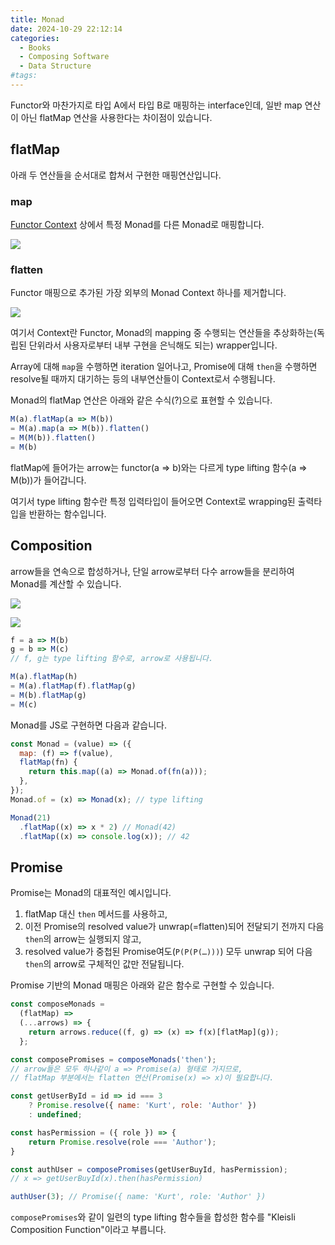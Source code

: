 ```yaml
---
title: Monad
date: 2024-10-29 22:12:14
categories:
  - Books
  - Composing Software
  - Data Structure
#tags:
---
```

Functor와 마찬가지로 타입 A에서 타입 B로 매핑하는 interface인데, 일반 map 연산이 아닌 flatMap 연산을 사용한다는 차이점이 있습니다.

## flatMap

아래 두 연산들을 순서대로 합쳐서 구현한 매핑연산입니다.

### map

[Functor Context](../functor-category) 상에서 특정 Monad를 다른 Monad로 매핑합니다.

![](monad_map.png)

### flatten

Functor 매핑으로 추가된 가장 외부의 Monad Context 하나를 제거합니다.

![](monad_flatten.png)

여기서 Context란 Functor, Monad의 mapping 중 수행되는 연산들을 추상화하는(독립된 단위라서 사용자로부터 내부 구현을 은닉해도 되는) wrapper입니다.

Array에 대해 `map`을 수행하면 iteration 일어나고, Promise에 대해 `then`을 수행하면 resolve될 때까지 대기하는 등의 내부연산들이 Context로서 수행됩니다.

Monad의 flatMap 연산은 아래와 같은 수식(?)으로 표현할 수 있습니다.

```js
M(a).flatMap(a => M(b))
= M(a).map(a => M(b)).flatten()
= M(M(b)).flatten()
= M(b)
```

flatMap에 들어가는 arrow는 functor(a ⇒ b)와는 다르게 type lifting 함수(a ⇒ M(b))가 들어갑니다.

여기서 type lifting 함수란 특정 입력타입이 들어오면 Context로 wrapping된 출력타입을 반환하는 함수입니다.

## Composition

arrow들을 연속으로 합성하거나, 단일 arrow로부터 다수 arrow들을 분리하여 Monad를 계산할 수 있습니다.

![](monad_composition_1.png)

![](monad_composition_2.png)

```jsx
f = a => M(b)
g = b => M(c)
// f, g는 type lifting 함수로, arrow로 사용됩니다.

M(a).flatMap(h)
= M(a).flatMap(f).flatMap(g)
= M(b).flatMap(g)
= M(c)
```

Monad를 JS로 구현하면 다음과 같습니다.

```js
const Monad = (value) => ({
  map: (f) => f(value),
  flatMap(fn) {
    return this.map((a) => Monad.of(fn(a)));
  },
});
Monad.of = (x) => Monad(x); // type lifting
```

```js
Monad(21)
  .flatMap((x) => x * 2) // Monad(42)
  .flatMap((x) => console.log(x)); // 42
```

## Promise

Promise는 Monad의 대표적인 예시입니다.

1. flatMap 대신 `then` 메서드를 사용하고,
2. 이전 Promise의 resolved value가 unwrap(=flatten)되어 전달되기 전까지 다음 `then`의 arrow는 실행되지 않고,
3. resolved value가 중첩된 Promise여도(`P(P(P(…)))`) 모두 unwrap 되어 다음 `then`의 arrow로 구체적인 값만 전달됩니다.

Promise 기반의 Monad 매핑은 아래와 같은 함수로 구현할 수 있습니다.

```js
const composeMonads =
  (flatMap) =>
  (...arrows) => {
    return arrows.reduce((f, g) => (x) => f(x)[flatMap](g));
  };
```

```js
const composePromises = composeMonads('then');
// arrow들은 모두 하나같이 a => Promise(a) 형태로 가지므로,
// flatMap 부분에서는 flatten 연산(Promise(x) => x)이 필요합니다.

const getUserById = id => id === 3
	? Promise.resolve({ name: 'Kurt', role: 'Author' })
	: undefined;

const hasPermission = ({ role }) => {
	return Promise.resolve(role === 'Author');
}

const authUser = composePromises(getUserBuyId, hasPermission);
// x => getUserBuyId(x).then(hasPermission)

authUser(3); // Promise({ name: 'Kurt', role: 'Author' })
```

`composePromises`와 같이 일련의 type lifting 함수들을 합성한 함수를 "Kleisli Composition Function"이라고 부릅니다.
